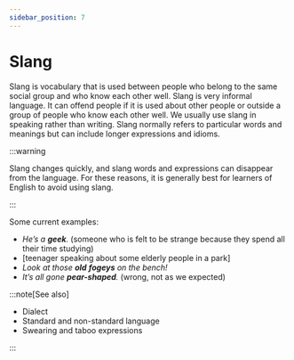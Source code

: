 ```yaml
---
sidebar_position: 7
---
```


# Slang

Slang is vocabulary that is used between people who belong to the same social group and who know each other well. Slang is very informal language. It can offend people if it is used about other people or outside a group of people who know each other well. We usually use slang in speaking rather than writing. Slang normally refers to particular words and meanings but can include longer expressions and idioms.

:::warning

Slang changes quickly, and slang words and expressions can disappear from the language. For these reasons, it is generally best for learners of English to avoid using slang.

:::

Some current examples:

- *He’s a **geek**.* (someone who is felt to be strange because they spend all their time studying)
- \[teenager speaking about some elderly people in a park\]
- *Look at those **old*** ***fogeys** on the bench!*
- *It’s all gone **pear-shaped**.* (wrong, not as we expected)

:::note[See also]

- Dialect
- Standard and non-standard language
- Swearing and taboo expressions

:::
